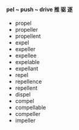 #### pel ~ push ~ drive 推 驱 逐

- propel
- propeller
- propellent
- expel
- expeller
- expellee
- expelable
- expellant
- repel
- repellence
- repellent
- dispel
- compel
- compellable
- compeller
- impeller